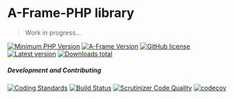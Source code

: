 # A-Frame-PHP library

> Work in progress...

[![Minimum PHP Version][php-image]][php-url]
[![A-Frame Version][aframe-image]][aframe-url]
[![GitHub license][license-image]][license-url]
[![Latest version][packagist-v-image]][packagist-url]
[![Downloads total][packagist-dt-image]][packagist-url]

##### Development and Contributing

[![Coding Standards][psr-image]][psr-url]
[![Build Status][travis-ci-image]][travis-ci-url]
[![Scrutinizer Code Quality][scrutinizer-image]][scrutinizer-url]
[![codecov][codecov-image]][codecov-url]


<!-- ASSETS and LINKS -->
<!-- PHP FIG-->
[psr-image]: https://img.shields.io/badge/cs-PSR--2-237551.svg?style=flat-square
[psr-url]: http://www.php-fig.org/
<!-- PHP Version -->
[php-image]: https://img.shields.io/badge/php-%3E%3D%207.0-8892BF.svg?style=flat-square
[php-url]: https://php.net/
<!-- A-Frame -->
[aframe-image]: https://img.shields.io/badge/a--frame-0.2.0-FC3164.svg?style=flat-square
[aframe-url]: https://aframe.io/
<!-- License -->
[license-image]: https://img.shields.io/badge/license-MIT-blue.svg?style=flat-square
[license-url]: https://raw.githubusercontent.com/mkungla/aframe-php/master/LICENSE
<!-- travis-ci -->
[travis-ci-image]: https://travis-ci.org/mkungla/aframe-php.svg?branch=master
[travis-ci-url]: https://travis-ci.org/mkungla/aframe-php
<!-- packagist -->
[packagist-v-image]: https://img.shields.io/packagist/v/mkungla/aframe-php.svg?style=flat-square
[packagist-dt-image]: http://img.shields.io/packagist/dt/mkungla/aframe-php.svg?style=flat-square
[packagist-url]: https://packagist.org/packages/mkungla/aframe-php
<!-- Scrutinizer -->
[scrutinizer-image]: https://scrutinizer-ci.com/g/mkungla/aframe-php/badges/quality-score.png?b=master
[scrutinizer-url]: https://scrutinizer-ci.com/g/mkungla/aframe-php/?branch=master
<!-- codecov -->
[codecov-image]: https://codecov.io/gh/mkungla/aframe-php/branch/master/graph/badge.svg
[codecov-url]: https://codecov.io/gh/mkungla/aframe-php
